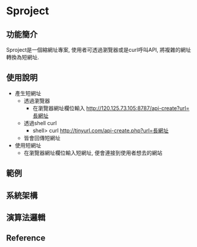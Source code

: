 # Sproject

## 功能簡介
Sproject是一個縮網址專案, 使用者可透過瀏覽器或是curl呼叫API, 將複雜的網址轉換為短網址. 

## 使用說明
- 產生短網址
  - 透過瀏覽器
    - 在瀏覽器網址欄位輸入 http://120.125.73.105:8787/api-create?url=長網址
  - 透過shell curl
    - shell> curl http://tinyurl.com/api-create.php?url=長網址
  - 皆會回傳短網址
- 使用短網址
  - 在瀏覽器網址欄位輸入短網址, 便會連接到使用者想去的網站

## 範例

## 系統架構

## 演算法邏輯

## Reference
